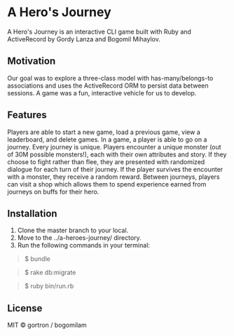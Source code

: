 # A Hero's Journey

A Hero's Journey is an interactive CLI game built with Ruby and ActiveRecord by Gordy Lanza and Bogomil Mihaylov. 

## Motivation

Our goal was to explore a three-class model with has-many/belongs-to associations and uses the ActiveRecord ORM to persist data between sessions. A game was a fun, interactive vehicle for us to develop.

## Features

Players are able to start a new game, load a previous game, view a leaderboard, and delete games. In a game, a player is able to go on a journey. Every journey is unique. Players encounter a unique monster (out of 30M possible monsters!), each with their own attributes and story. If they choose to fight rather than flee, they are presented with randomized dialogue for each turn of their journey. If the player survives the encounter with a monster, they receive a random reward. Between journeys, players can visit a shop which allows them to spend experience earned from journeys on buffs for their hero.

## Installation

1. Clone the master branch to your local.
2. Move to the ../a-heroes-journey/ directory.
3. Run the following commands in your terminal:

> $ bundle

> $ rake db:migrate

> $ ruby bin/run.rb

## License

MIT © gortron / bogomilam

